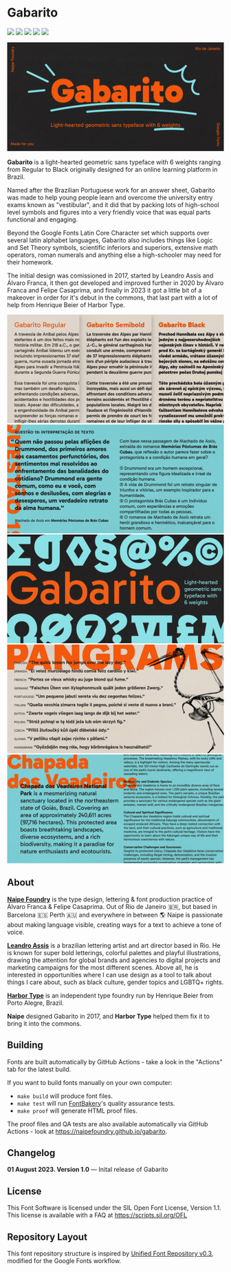 # Gabarito

[![][Fontbakery]](https://naipefoundry.github.io/gabarito/fontbakery/fontbakery-report.html)
[![][Universal]](https://naipefoundry.github.io/gabarito/fontbakery/fontbakery-report.html)
[![][GF Profile]](https://naipefoundry.github.io/gabarito/fontbakery/fontbakery-report.html)
[![][Outline Correctness]](https://naipefoundry.github.io/gabarito/fontbakery/fontbakery-report.html)
[![][Shaping]](https://naipefoundry.github.io/gabarito/fontbakery/fontbakery-report.html)

[Fontbakery]: https://img.shields.io/endpoint?url=https%3A%2F%2Fraw.githubusercontent.com%2Fnaipefoundry%2Fgabarito%2Fgh-pages%2Fbadges%2Foverall.json
[GF Profile]: https://img.shields.io/endpoint?url=https%3A%2F%2Fraw.githubusercontent.com%2Fnaipefoundry%2Fgabarito%2Fgh-pages%2Fbadges%2FGoogleFonts.json
[Outline Correctness]: https://img.shields.io/endpoint?url=https%3A%2F%2Fraw.githubusercontent.com%2Fnaipefoundry%2Fgabarito%2Fgh-pages%2Fbadges%2FOutlineCorrectnessChecks.json
[Shaping]: https://img.shields.io/endpoint?url=https%3A%2F%2Fraw.githubusercontent.com%2Fnaipefoundry%2Fgabarito%2Fgh-pages%2Fbadges%2FShapingChecks.json
[Universal]: https://img.shields.io/endpoint?url=https%3A%2F%2Fraw.githubusercontent.com%2Fnaipefoundry%2Fgabarito%2Fgh-pages%2Fbadges%2FUniversal.json

![Sample Image](documentation/Image1.jpg)

**Gabarito** is a light-hearted geometric sans typeface with 6 weights ranging from Regular to Black originally designed for an online learning platform in Brazil. 

Named after the Brazilian Portuguese work for an answer sheet, Gabarito was made to help young people learn and overcome the university entry exams known as "vestibular", and it did that by packing lots of high-school level symbols and figures into a very friendly voice that was equal parts functional and engaging.

Beyond the Google Fonts Latin Core Character set which supports over several latin alphabet languages, Gabarito also includes things like Logic and Set Theory symbols, scientific inferiors and superiors, extensive math operators, roman numerals and anything else a high-schooler may need for their homework.

The initial design was comissioned in 2017, started by Leandro Assis and Álvaro Franca, it then got developed and improved further in 2020 by Álvaro Franca and Felipe Casaprima, and finally in 2023 it got a little bit of a makeover in order for it's debut in the commons, that last part with a lot of help from Henrique Beier of Harbor Type.


![Sample Image](documentation/Image2.jpg)
![Sample Image](documentation/Image3.jpg)
![Sample Image](documentation/Image4.jpg)
![Sample Image](documentation/Image5.jpg)
![Sample Image](documentation/Image6.jpg)

## About

[**Naipe Foundry**](naipe.xyz/) is the type design, lettering & font production practice of Álvaro Franca & Felipe Casaprima. Out of Rio de Janeiro 🇧🇷, but based in Barcelona 🇪🇸 Perth 🇦🇺 and everywhere in between 🌎 Naipe is passionate about making language visible, creating ways for a text to achieve a tone of voice.

[**Leandro Assis**](https://lebassis.com/) is a brazilian lettering artist and art director based in Rio. He is known for super bold letterings, colorful palettes and playful illustrations, drawing the attention for global brands and agencies to digital projects and marketing campaigns for the most different scenes. Above all, he is interested in opportunities where I can use design as a tool to talk about things I care about, such as black culture, gender topics and LGBTQ+ rights.


[**Harbor Type**](https://www.harbortype.com/) is an independent type foundry run by Henrique Beier from Porto Alegre, Brazil.

**Naipe** designed Gabarito in 2017, and **Harbor Type** helped them fix it to bring it into the commons.

## Building

Fonts are built automatically by GitHub Actions - take a look in the "Actions" tab for the latest build.

If you want to build fonts manually on your own computer:

* `make build` will produce font files.
* `make test` will run [FontBakery](https://github.com/googlefonts/fontbakery)'s quality assurance tests.
* `make proof` will generate HTML proof files.

The proof files and QA tests are also available automatically via GitHub Actions - look at https://naipefoundry.github.io/gabarito.

## Changelog

**01 August 2023. Version 1.0**
— Inital release of Gabarito

## License

This Font Software is licensed under the SIL Open Font License, Version 1.1.
This license is available with a FAQ at
https://scripts.sil.org/OFL

## Repository Layout

This font repository structure is inspired by [Unified Font Repository v0.3](https://github.com/unified-font-repository/Unified-Font-Repository), modified for the Google Fonts workflow.
